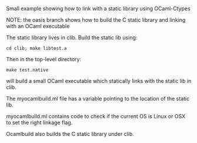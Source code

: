 Small example showing how to link with a static library using OCaml-Ctypes


NOTE: the oasis branch shows how to build the C static library and
linking with an OCaml executable


The static library lives in clib. Build the static lib using:

```shellscript
cd clib; make libtest.a
```

Then in the top-level directory:

```shellscript
make test.native
```

will build a small OCaml executable which statically links with the static lib in clib.

The myocamlbuild.ml file has a variable pointing to the location of the static lib.

myocamlbuild.ml contains code to check if the current OS is Linux or
OSX to set the right linkage flag.

Ocamlbuild also builds the C static library under clib. 
